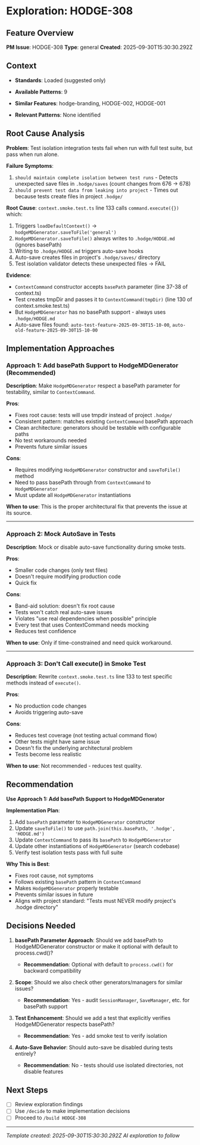 # Exploration: HODGE-308

## Feature Overview
**PM Issue**: HODGE-308
**Type**: general
**Created**: 2025-09-30T15:30:30.292Z

## Context
- **Standards**: Loaded (suggested only)
- **Available Patterns**: 9

- **Similar Features**: hodge-branding, HODGE-002, HODGE-001
- **Relevant Patterns**: None identified

## Root Cause Analysis

**Problem**: Test isolation integration tests fail when run with full test suite, but pass when run alone.

**Failure Symptoms**:
1. `should maintain complete isolation between test runs` - Detects unexpected save files in `.hodge/saves` (count changes from 676 → 678)
2. `should prevent test data from leaking into project` - Times out because tests create files in project `.hodge/`

**Root Cause**: `context.smoke.test.ts` line 133 calls `command.execute({})` which:
1. Triggers `loadDefaultContext()` → `hodgeMDGenerator.saveToFile('general')`
2. `HodgeMDGenerator.saveToFile()` always writes to `.hodge/HODGE.md` (ignores basePath)
3. Writing to `.hodge/HODGE.md` triggers auto-save hooks
4. Auto-save creates files in project's `.hodge/saves/` directory
5. Test isolation validator detects these unexpected files → FAIL

**Evidence**:
- `ContextCommand` constructor accepts `basePath` parameter (line 37-38 of context.ts)
- Test creates tmpDir and passes it to `ContextCommand(tmpDir)` (line 130 of context.smoke.test.ts)
- But `HodgeMDGenerator` has no basePath support - always uses `.hodge/HODGE.md`
- Auto-save files found: `auto-test-feature-2025-09-30T15-10-00`, `auto-old-feature-2025-09-30T15-10-00`

## Implementation Approaches

### Approach 1: Add basePath Support to HodgeMDGenerator (Recommended)
**Description**: Make `HodgeMDGenerator` respect a basePath parameter for testability, similar to `ContextCommand`.

**Pros**:
- Fixes root cause: tests will use tmpdir instead of project `.hodge/`
- Consistent pattern: matches existing `ContextCommand` basePath approach
- Clean architecture: generators should be testable with configurable paths
- No test workarounds needed
- Prevents future similar issues

**Cons**:
- Requires modifying `HodgeMDGenerator` constructor and `saveToFile()` method
- Need to pass basePath through from `ContextCommand` to `HodgeMDGenerator`
- Must update all `HodgeMDGenerator` instantiations

**When to use**: This is the proper architectural fix that prevents the issue at its source.

---

### Approach 2: Mock AutoSave in Tests
**Description**: Mock or disable auto-save functionality during smoke tests.

**Pros**:
- Smaller code changes (only test files)
- Doesn't require modifying production code
- Quick fix

**Cons**:
- Band-aid solution: doesn't fix root cause
- Tests won't catch real auto-save issues
- Violates "use real dependencies when possible" principle
- Every test that uses ContextCommand needs mocking
- Reduces test confidence

**When to use**: Only if time-constrained and need quick workaround.

---

### Approach 3: Don't Call execute() in Smoke Test
**Description**: Rewrite `context.smoke.test.ts` line 133 to test specific methods instead of `execute()`.

**Pros**:
- No production code changes
- Avoids triggering auto-save

**Cons**:
- Reduces test coverage (not testing actual command flow)
- Other tests might have same issue
- Doesn't fix the underlying architectural problem
- Tests become less realistic

**When to use**: Not recommended - reduces test quality.

## Recommendation

**Use Approach 1: Add basePath Support to HodgeMDGenerator**

**Implementation Plan**:
1. Add `basePath` parameter to `HodgeMDGenerator` constructor
2. Update `saveToFile()` to use `path.join(this.basePath, '.hodge', 'HODGE.md')`
3. Update `ContextCommand` to pass its `basePath` to `HodgeMDGenerator`
4. Update other instantiations of `HodgeMDGenerator` (search codebase)
5. Verify test isolation tests pass with full suite

**Why This is Best**:
- Fixes root cause, not symptoms
- Follows existing `basePath` pattern in `ContextCommand`
- Makes `HodgeMDGenerator` properly testable
- Prevents similar issues in future
- Aligns with project standard: "Tests must NEVER modify project's .hodge directory"

## Decisions Needed

1. **basePath Parameter Approach**: Should we add basePath to HodgeMDGenerator constructor or make it optional with default to process.cwd()?
   - **Recommendation**: Optional with default to `process.cwd()` for backward compatibility

2. **Scope**: Should we also check other generators/managers for similar issues?
   - **Recommendation**: Yes - audit `SessionManager`, `SaveManager`, etc. for basePath support

3. **Test Enhancement**: Should we add a test that explicitly verifies HodgeMDGenerator respects basePath?
   - **Recommendation**: Yes - add smoke test to verify isolation

4. **Auto-Save Behavior**: Should auto-save be disabled during tests entirely?
   - **Recommendation**: No - tests should use isolated directories, not disable features

## Next Steps
- [ ] Review exploration findings
- [ ] Use `/decide` to make implementation decisions
- [ ] Proceed to `/build HODGE-308`

---
*Template created: 2025-09-30T15:30:30.292Z*
*AI exploration to follow*
